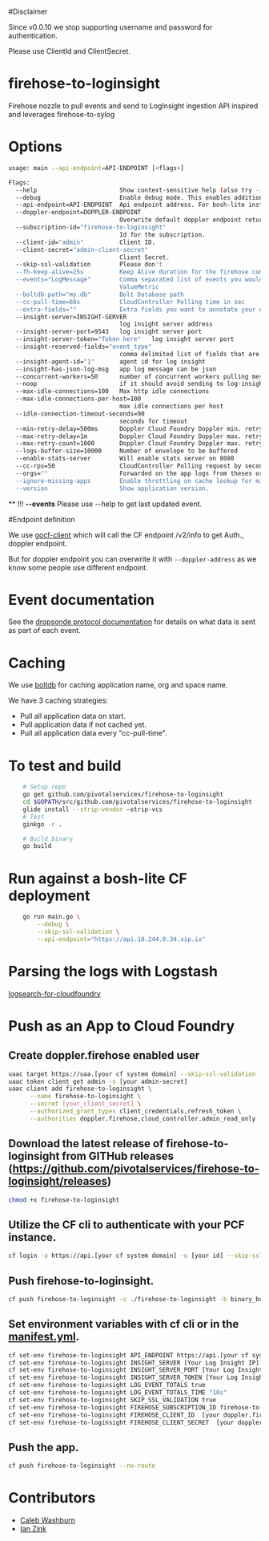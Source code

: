 #Disclaimer

Since v0.0.10 we stop supporting username and password for authentication.

Please use ClientId and ClientSecret.

# firehose-to-loginsight
Firehose nozzle to pull events and send to LogInsight ingestion API inspired and leverages firehose-to-sylog

# Options

```bash
usage: main --api-endpoint=API-ENDPOINT [<flags>]

Flags:
  --help                       Show context-sensitive help (also try --help-long and --help-man).
  --debug                      Enable debug mode. This enables additional logging
  --api-endpoint=API-ENDPOINT  Api endpoint address. For bosh-lite installation of CF: https://api.10.244.0.34.xip.io
  --doppler-endpoint=DOPPLER-ENDPOINT  
                               Overwrite default doppler endpoint return by /v2/info
  --subscription-id="firehose-to-loginsight"  
                               Id for the subscription.
  --client-id="admin"          Client ID.
  --client-secret="admin-client-secret"  
                               Client Secret.
  --skip-ssl-validation        Please don't
  --fh-keep-alive=25s          Keep Alive duration for the firehose consumer
  --events="LogMessage"        Comma separated list of events you would like. Valid options are ContainerMetric, CounterEvent, Error, HttpStartStop, LogMessage,
                               ValueMetric
  --boltdb-path="my.db"        Bolt Database path
  --cc-pull-time=60s           CloudController Polling time in sec
  --extra-fields=""            Extra fields you want to annotate your events with, example: '--extra-fields=env:dev,something:other
  --insight-server=INSIGHT-SERVER  
                               log insight server address
  --insight-server-port=9543   log insight server port
  --insight-server-token="Token here"   log insight server port
  --insight-reserved-fields="event_type"  
                               comma delimited list of fields that are reserved
  --insight-agent-id="1"       agent id for log insight
  --insight-has-json-log-msg   app log message can be json
  --concurrent-workers=50      number of concurrent workers pulling messages from channel
  --noop                       if it should avoid sending to log-insight
  --max-idle-connections=100   Max http idle connections
  --max-idle-connections-per-host=100  
                               max idle connections per host
  --idle-connection-timeout-seconds=90  
                               seconds for timeout
  --min-retry-delay=500ms      Doppler Cloud Foundry Doppler min. retry delay duration
  --max-retry-delay=1m         Doppler Cloud Foundry Doppler max. retry delay duration
  --max-retry-count=1000       Doppler Cloud Foundry Doppler max. retry Count duration
  --logs-buffer-size=10000     Number of envelope to be buffered
  --enable-stats-server        Will enable stats server on 8080
  --cc-rps=50                  CloudController Polling request by second
  --orgs=""                    Forwarded on the app logs from theses organisations' example: --orgs=org1,org2
  --ignore-missing-apps        Enable throttling on cache lookup for missing apps
  --version                    Show application version.
```

** !!! **--events** Please use --help to get last updated event.


#Endpoint definition

We use [gocf-client](https://github.com/cloudfoundry-community/go-cfclient) which will call the CF endpoint /v2/info to get Auth., doppler endpoint.

But for doppler endpoint you can overwrite it with ``` --doppler-address ``` as we know some people use different endpoint.

# Event documentation

See the [dropsonde protocol documentation](https://github.com/cloudfoundry/dropsonde-protocol/tree/master/events) for details on what data is sent as part of each event.

# Caching
We use [boltdb](https://github.com/boltdb/bolt) for caching application name, org and space name.

We have 3 caching strategies:
* Pull all application data on start.
* Pull application data if not cached yet.
* Pull all application data every "cc-pull-time".

# To test and build

```bash
    # Setup repo
    go get github.com/pivotalservices/firehose-to-loginsight
    cd $GOPATH/src/github.com/pivotalservices/firehose-to-loginsight
    glide install --strip-vendor —strip-vcs
    # Test
	ginkgo -r .

    # Build binary
    go build
```
# Run against a bosh-lite CF deployment
```bash
    go run main.go \
		--debug \
		--skip-ssl-validation \
		--api-endpoint="https://api.10.244.0.34.xip.io"
```

# Parsing the logs with Logstash

[logsearch-for-cloudfoundry](https://github.com/logsearch/logsearch-for-cloudfoundry)

# Push as an App to Cloud Foundry

## Create doppler.firehose enabled user

```bash
uaac target https://uaa.[your cf system domain] --skip-ssl-validation
uaac token client get admin -s [your admin-secret]
uaac client add firehose-to-loginsight \
      --name firehose-to-loginsight \
      --secret [your_client_secret] \
      --authorized_grant_types client_credentials,refresh_token \
      --authorities doppler.firehose,cloud_controller.admin_read_only
```

## Download the latest release of firehose-to-loginsight from GITHub releases (https://github.com/pivotalservices/firehose-to-loginsight/releases)

```bash
chmod +x firehose-to-loginsight
```

## Utilize the CF cli to authenticate with your PCF instance.

```bash
cf login -a https://api.[your cf system domain] -u [your id] --skip-ssl-validation
```

## Push firehose-to-loginsight.
```bash
cf push firehose-to-loginsight -c ./firehose-to-loginsight -b binary_buildpack -u process --no-start
```

## Set environment variables with cf cli or in the [manifest.yml](./manifest.yml).

```bash
cf set-env firehose-to-loginsight API_ENDPOINT https://api.[your cf system domain]
cf set-env firehose-to-loginsight INSIGHT_SERVER [Your Log Insight IP]
cf set-env firehose-to-loginsight INSIGHT_SERVER_PORT [Your Log Insight Ingestion Port, defaults to 9543]
cf set-env firehose-to-loginsight INSIGHT_SERVER_TOKEN [Your Log Insight Token]
cf set-env firehose-to-loginsight LOG_EVENT_TOTALS true
cf set-env firehose-to-loginsight LOG_EVENT_TOTALS_TIME "10s"
cf set-env firehose-to-loginsight SKIP_SSL_VALIDATION true
cf set-env firehose-to-loginsight FIREHOSE_SUBSCRIPTION_ID firehose-to-loginsight
cf set-env firehose-to-loginsight FIREHOSE_CLIENT_ID  [your doppler.firehose enabled user]
cf set-env firehose-to-loginsight FIREHOSE_CLIENT_SECRET  [your doppler.firehose enabled user password]
```

## Push the app.

```bash
cf push firehose-to-loginsight --no-route
```

# Contributors

* [Caleb Washburn](https://github.com/calebwashburn)
* [Ian Zink](https://github.com/z4ce)
